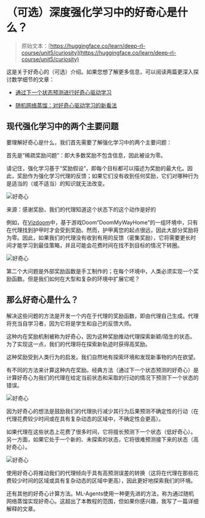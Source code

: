 # （可选）深度强化学习中的好奇心是什么？

> 原始文本：[https://huggingface.co/learn/deep-rl-course/unit5/curiosity](https://huggingface.co/learn/deep-rl-course/unit5/curiosity)

这是关于好奇心的（可选）介绍。如果您想了解更多信息，可以阅读两篇更深入探讨数学细节的文章：

+   [通过下一个状态预测进行好奇心驱动学习](https://medium.com/data-from-the-trenches/curiosity-driven-learning-through-next-state-prediction-f7f4e2f592fa)

+   [随机网络蒸馏：对好奇心驱动学习的新看法](https://medium.com/data-from-the-trenches/curiosity-driven-learning-through-random-network-distillation-488ffd8e5938)

## 现代强化学习中的两个主要问题

要理解好奇心是什么，我们首先需要了解强化学习中的两个主要问题：

首先是“稀疏奖励问题”：即大多数奖励不包含信息，因此被设为零。

请记住，强化学习基于“奖励假设”，即每个目标都可以描述为奖励的最大化。因此，奖励作为强化学习代理的反馈；如果它们没有收到任何奖励，它们对哪种行为是适当的（或不适当）的知识就无法改变。

![好奇心](../Images/542512c1c81fdf970fe9cb37254df345.png)

来源：感谢奖励，我们的代理知道这个状态下的这个动作是好的

例如，在[Vizdoom](https://vizdoom.cs.put.edu.pl/)中，基于游戏Doom“DoomMyWayHome”的一组环境中，只有在代理找到护甲时才会受到奖励。然而，护甲离您的起点很远，因此大部分奖励将为零。因此，如果我们的代理没有收到有用的反馈（密集奖励），它将需要更长时间才能学习到最佳策略，并且可能会花费时间在找不到目标的情况下转圈。

![好奇心](../Images/e3753d61bd4ca091ba22d9ba1b36cd3f.png)

第二个大问题是外部奖励函数是手工制作的；在每个环境中，人类必须实现一个奖励函数。但是我们如何在大型和复杂的环境中扩展它呢？

## 那么好奇心是什么？

解决这些问题的方法是开发一个内在于代理的奖励函数，即由代理自己生成。代理将充当自学习者，因为它将是学生和自己的反馈大师。

这种内在奖励机制被称为好奇心，因为这种奖励推动代理探索新颖/陌生的状态。为了实现这一点，我们的代理将在探索新轨迹时获得高奖励。

这种奖励受到人类行为的启发。我们自然地有探索环境和发现新事物的内在欲望。

有不同的方法来计算这种内在奖励。经典方法（通过下一个状态预测的好奇心）是计算好奇心为我们的代理在给定当前状态和采取的行动的情况下预测下一个状态的错误。

![好奇心](../Images/6b030efa6065b6f29760b37ae29749d3.png)

因为好奇心的想法是鼓励我们的代理执行减少其行为后果预测不确定性的行动（在代理花费较少时间或在具有复杂动态的区域中，不确定性会更高）。

如果代理在这些状态上花费了很多时间，它将擅长预测下一个状态（低好奇心）。另一方面，如果它处于一个新的、未探索的状态，它将很难预测接下来的状态（高好奇心）。

![好奇心](../Images/513912902e6673ccaf455689bc8325ab.png)

使用好奇心将推动我们的代理倾向于具有高预测误差的转换（这将在代理在那些花费较少时间的区域或具有复杂动态的区域中更高），因此更好地探索我们的环境。

还有其他的好奇心计算方法。ML-Agents使用一种更先进的方法，称为通过随机网络蒸馏实现好奇心。这超出了本教程的范围，但如果你感兴趣，我写了一篇详细解释的文章。
